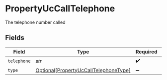 # PropertyUcCallTelephone

The telephone number called


## Fields

| Field                                                                                       | Type                                                                                        | Required                                                                                    | Description                                                                                 |
| ------------------------------------------------------------------------------------------- | ------------------------------------------------------------------------------------------- | ------------------------------------------------------------------------------------------- | ------------------------------------------------------------------------------------------- |
| `telephone`                                                                                 | *str*                                                                                       | :heavy_check_mark:                                                                          | N/A                                                                                         |
| `type`                                                                                      | [Optional[PropertyUcCallTelephoneType]](../../models/shared/propertyuccalltelephonetype.md) | :heavy_minus_sign:                                                                          | N/A                                                                                         |